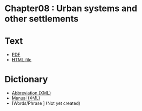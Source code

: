 # Chapter08 : Urban systems and other settlements

# Text

* [PDF](https://github.com/petermr/semanticClimate/blob/main/ipcc/ar6/wg3/Chapter08/fulltext.pdf)
* [HTML file](https://htmlpreview.github.io/?https://github.com/petermr/semanticClimate/blob/main/ipcc/ar6/wg3/Chapter08/fulltext.html)

# Dictionary
* [Abbreviation (XML)](dict/ip_3_8_urban_abb.xml)
* [Manual (XML)](dict/ip_3_8_urban_man.xml)
* [Words/Phrase ] (Not yet created)
